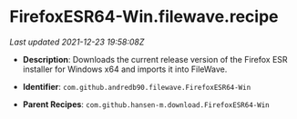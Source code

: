 # FirefoxESR64-Win.filewave.recipe

_Last updated 2021-12-23 19:58:08Z_

- **Description**: Downloads the current release version of the Firefox ESR installer for Windows x64 and imports it into FileWave.

- **Identifier**: `com.github.andredb90.filewave.FirefoxESR64-Win`

- **Parent Recipes**: `com.github.hansen-m.download.FirefoxESR64-Win`